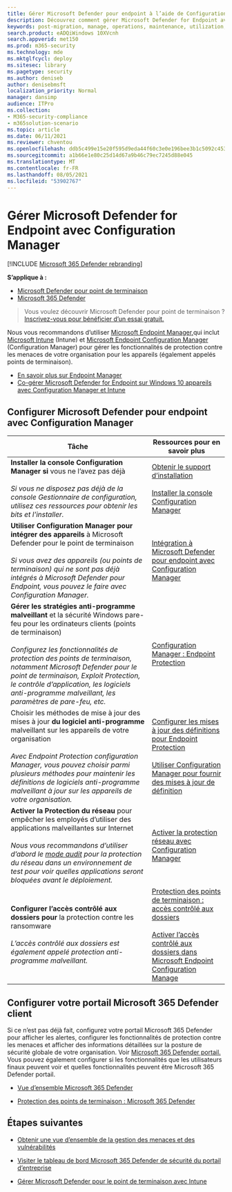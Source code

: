 ```yaml
---
title: Gérer Microsoft Defender pour endpoint à l’aide de Configuration Manager
description: Découvrez comment gérer Microsoft Defender for Endpoint avec Configuration Manager
keywords: post-migration, manage, operations, maintenance, utilization, Configuration Manager, Microsoft Defender for Endpoint, edr
search.product: eADQiWindows 10XVcnh
search.appverid: met150
ms.prod: m365-security
ms.technology: mde
ms.mktglfcycl: deploy
ms.sitesec: library
ms.pagetype: security
ms.author: deniseb
author: denisebmsft
localization_priority: Normal
manager: dansimp
audience: ITPro
ms.collection:
- M365-security-compliance
- m365solution-scenario
ms.topic: article
ms.date: 06/11/2021
ms.reviewer: chventou
ms.openlocfilehash: ddb5c499e15e20f595d9eda44f60c3e0e196bee3b1c5092c453a81b4445ecdca
ms.sourcegitcommit: a1b66e1e80c25d14d67a9b46c79ec7245d88e045
ms.translationtype: MT
ms.contentlocale: fr-FR
ms.lasthandoff: 08/05/2021
ms.locfileid: "53902767"
---
```

# <a name="manage-microsoft-defender-for-endpoint-with-configuration-manager"></a>Gérer Microsoft Defender for Endpoint avec Configuration Manager

[!INCLUDE [Microsoft 365 Defender rebranding](../../includes/microsoft-defender.md)]

**S’applique à :**
- [Microsoft Defender pour point de terminaison](https://go.microsoft.com/fwlink/p/?linkid=2154037)
- [Microsoft 365 Defender](https://go.microsoft.com/fwlink/?linkid=2118804)

> Vous voulez découvrir Microsoft Defender pour point de terminaison ? [Inscrivez-vous pour bénéficier d’un essai gratuit.](https://signup.microsoft.com/create-account/signup?products=7f379fee-c4f9-4278-b0a1-e4c8c2fcdf7e&ru=https://aka.ms/MDEp2OpenTrial?ocid=docs-wdatp-exposedapis-abovefoldlink)


Nous vous recommandons d’utiliser [Microsoft Endpoint Manager,](/mem)qui inclut [Microsoft Intune](/mem/intune/fundamentals/what-is-intune) (Intune) et [Microsoft Endpoint Configuration Manager](/mem/configmgr/core/understand/introduction) (Configuration Manager) pour gérer les fonctionnalités de protection contre les menaces de votre organisation pour les appareils (également appelés points de terminaison). 
- [En savoir plus sur Endpoint Manager](/mem/endpoint-manager-overview)
- [Co-gérer Microsoft Defender for Endpoint sur Windows 10 appareils avec Configuration Manager et Intune](manage-atp-post-migration-intune.md)

## <a name="configure-microsoft-defender-for-endpoint-with-configuration-manager"></a>Configurer Microsoft Defender pour endpoint avec Configuration Manager

|Tâche  |Ressources pour en savoir plus  |
|---------|---------|
|**Installer la console Configuration Manager si** vous ne l’avez pas déjà<br/><br/>*Si vous ne disposez pas déjà de la console Gestionnaire de configuration, utilisez ces ressources pour obtenir les bits et l’installer.* |[Obtenir le support d’installation](/mem/configmgr/core/servers/deploy/install/get-install-media)<br/><br/>[Installer la console Configuration Manager](/mem/configmgr/core/servers/deploy/install/install-consoles)  |
|**Utiliser Configuration Manager pour intégrer des appareils** à Microsoft Defender pour le point de terminaison <br/><br/> *Si vous avez des appareils (ou points de terminaison) qui ne sont pas déjà intégrés à Microsoft Defender pour Endpoint, vous pouvez le faire avec Configuration Manager.*   |[Intégration à Microsoft Defender pour endpoint avec Configuration Manager](/mem/configmgr/protect/deploy-use/defender-advanced-threat-protection#about-onboarding-to-atp-with-configuration-manager)      |
|**Gérer les stratégies anti-programme malveillant** et la sécurité Windows pare-feu pour les ordinateurs clients (points de terminaison)<br/><br/>*Configurez les fonctionnalités de protection des points de terminaison, notamment Microsoft Defender pour le point de terminaison, Exploit Protection, le contrôle d’application, les logiciels anti-programme malveillant, les paramètres de pare-feu, etc.*  |[Configuration Manager : Endpoint Protection](/mem/configmgr/protect/deploy-use/endpoint-protection)       |
|Choisir les méthodes de mise à jour des mises à jour **du logiciel anti-programme** malveillant sur les appareils de votre organisation <br/><br/>*Avec Endpoint Protection configuration Manager, vous pouvez choisir parmi plusieurs méthodes pour maintenir les définitions de logiciels anti-programme malveillant à jour sur les appareils de votre organisation.* |[Configurer les mises à jour des définitions pour Endpoint Protection](/mem/configmgr/protect/deploy-use/endpoint-definition-updates) <br/><br/>[Utiliser Configuration Manager pour fournir des mises à jour de définition](/mem/configmgr/protect/deploy-use/endpoint-definitions-configmgr) |
|**Activer la Protection du réseau** pour empêcher les employés d’utiliser des applications malveillantes sur Internet <br/><br/>*Nous vous recommandons d’utiliser d’abord le [mode audit](/microsoft-365/security/defender-endpoint/evaluate-network-protection) pour la protection du réseau dans un environnement de test pour voir quelles applications seront bloquées avant le déploiement.* |[Activer la protection réseau avec Configuration Manager](/microsoft-365/security/defender-endpoint/enable-network-protection#microsoft-endpoint-configuration-manager)  |
|**Configurer l’accès contrôlé aux dossiers pour** la protection contre les ransomware <br/><br/>*L’accès contrôlé aux dossiers est également appelé protection anti-programme malveillant.*   |[Protection des points de terminaison : accès contrôlé aux dossiers](/mem/intune/protect/endpoint-protection-windows-10#controlled-folder-access) <br/><br/>[Activer l’accès contrôlé aux dossiers dans Microsoft Endpoint Configuration Manage](/microsoft-365/security/defender-endpoint/enable-controlled-folders#microsoft-endpoint-configuration-manager) |

## <a name="configure-your-microsoft-365-defender-portal"></a>Configurer votre portail Microsoft 365 Defender client

Si ce n’est pas déjà fait, configurez votre portail Microsoft 365 Defender pour afficher les alertes, configurer les fonctionnalités de protection contre les menaces et afficher des informations détaillées sur la posture de sécurité globale de votre organisation. Voir [Microsoft 365 Defender portail.](microsoft-defender-security-center.md) Vous pouvez également configurer si les fonctionnalités que les utilisateurs finaux peuvent voir et quelles fonctionnalités peuvent être Microsoft 365 Defender portail.

- [Vue d’ensemble Microsoft 365 Defender](/microsoft-365/security/defender-endpoint/use)

- [Protection des points de terminaison : Microsoft 365 Defender](/mem/intune/protect/endpoint-protection-windows-10#microsoft-defender-security-center)

## <a name="next-steps"></a>Étapes suivantes

- [Obtenir une vue d’ensemble de la gestion des menaces et des vulnérabilités](/microsoft-365/security/defender-endpoint/next-gen-threat-and-vuln-mgt)

- [Visiter le tableau de bord Microsoft 365 Defender de sécurité du portail d’entreprise](/microsoft-365/security/defender-endpoint/security-operations-dashboard)

- [Gérer Microsoft Defender pour le point de terminaison avec Intune](manage-atp-post-migration-intune.md)
